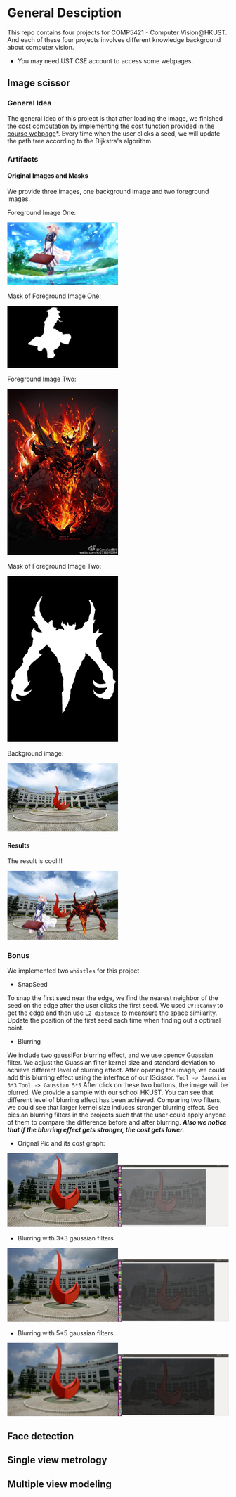 # General Desciption

This repo contains four projects for COMP5421 - Computer Vision@HKUST. And each of these four projects involves different knowledge background about computer vision.

* You may need UST CSE account to access some webpages.

## Image scissor

### General Idea

The general idea of this project is that after loading the image, we finished the cost computation by implementing the cost function provided in the [course webpage](https://course.cse.ust.hk/comp5421/Password_Only/projects/iscissor/index.html)*. Every time when the user clicks a seed, we will update the path tree according to the Dijkstra's algorithm.

### Artifacts

#### Original Images and Masks

We provide three images, one background image and two foreground images.

Foreground Image One:

<img src = "./iScissor/artifact/girl.jpg" width = "50%" height = "50%">

Mask of Foreground Image One:

<img src = "./iScissor/artifact/girl_mask.png" width = "50%" height = "50%">

Foreground Image Two:

<img src = "./iScissor/artifact/sf.jpg" width = "50%" height = "50%">

Mask of Foreground Image Two:

<img src = "./iScissor/artifact/sf_mask.png" width = "50%" height = "50%">

Background image:

<img src = "./iScissor/artifact/hkust.jpg" width = "50%" height = "50%">

#### Results

The result is cool!!!

<img src = "./iScissor/artifact/artifact.jpg" width = "50%" height = "50%">


### Bonus

We implemented two ```whistles``` for this project.

- SnapSeed

To snap the first seed near the edge, we find the nearest neighbor of the seed on the edge after the user clicks the first seed. We used ```CV::Canny``` to get the edge and then use ```L2 distance``` to meansure the space similarity. Update the position of the first seed each time when finding out a optimal point.

- Blurring

We include two gaussiFor blurring effect, and we use opencv Guassian filter. We adjust the Guassian filter kernel size and standard deviation to achieve different level of blurring effect. After opening the image, we could add this blurring effect using the interface of our IScissor.
	```Tool -> Gaussian 3*3```
    ```Tool -> Gaussian 5*5```
After click on these two buttons, the image will be blurred. We provide a sample with our school HKUST. You can see that different level of blurring effect has been achieved. Comparing two filters, we could see that larger kernel size induces stronger blurring effect. See pics.an blurring filters in the projects such that the user could apply anyone of them to compare the difference before and after blurring. ***Also we notice that if the blurring effect gets stronger, the cost gets lower.***

- Orignal Pic and its cost graph:

<img src = "./iScissor/blur/school.jpg" width = "50%" height = "50%"><img src = "./iScissor/blur/school_costgraph.png" width = "50%" height = "50%">

- Blurring with 3*3 gaussian filters

<img src = "./iScissor/blur/school_blur3.png" width = "50%" height = "50%"><img src = "./iScissor/blur/school_blur3_costgraph.png" width = "50%" height = "50%">

- Blurring with 5*5 gaussian filters


<img src = "./iScissor/blur/school_blur5.png" width = "50%" height = "50%"><img src = "./iScissor/blur/school_blur5_costgraph.png" width = "50%" height = "50%">

## Face detection

## Single view metrology

## Multiple view modeling
